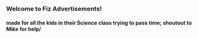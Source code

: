 ### Welcome to Fiz Advertisements!
#### made for all the kids in their Science class trying to pass time; shoutout to Mike for help/

